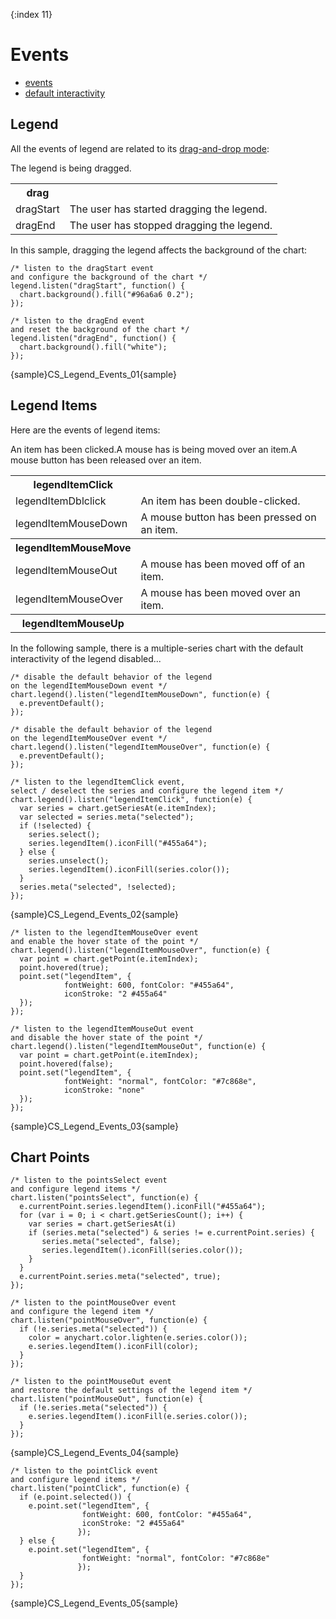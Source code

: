 {:index 11}
# Events

* [events](../Common_Settings/Event_Listeners)
* [default interactivity](Basic_Settings#default_interactivity)

## Legend

All the events of legend are related to its [drag-and-drop mode](Basic_Settings#drag_and_drop):

<table>
<tr><th>drag</th><th></th>The legend is being dragged.</tr>
<tr><td>dragStart</td><td>The user has started dragging the legend.</td></tr>
<tr><td>dragEnd</td><td>The user has stopped dragging the legend.</td></tr>
</table>

In this sample, dragging the legend affects the background of the chart:

```
/* listen to the dragStart event
and configure the background of the chart */
legend.listen("dragStart", function() {
  chart.background().fill("#96a6a6 0.2");
});

/* listen to the dragEnd event
and reset the background of the chart */
legend.listen("dragEnd", function() {
  chart.background().fill("white");
});    
```

{sample}CS\_Legend\_Events\_01{sample}

## Legend Items

Here are the events of legend items:

<table>
<tr><th>legendItemClick</th><th></th>An item has been clicked.</tr>
<tr><td>legendItemDblclick </td><td>An item has been double-clicked.</td></tr>
<tr><td>legendItemMouseDown </td><td>A mouse button has been pressed on an item.</td></tr>
<tr><th>legendItemMouseMove </th><th></th>A mouse has is being moved over an item.</tr>
<tr><td>legendItemMouseOut </td><td>A mouse has been moved off of an item.</td></tr>
<tr><td>legendItemMouseOver </td><td>A mouse has been moved over an item.</td></tr>
<tr><th>legendItemMouseUp </th><th></th>A mouse button has been released over an item.</tr>
</table>

In the following sample, there is a multiple-series chart with the default interactivity of the legend disabled...

```
/* disable the default behavior of the legend
on the legendItemMouseDown event */
chart.legend().listen("legendItemMouseDown", function(e) {
  e.preventDefault();
});

/* disable the default behavior of the legend
on the legendItemMouseOver event */
chart.legend().listen("legendItemMouseOver", function(e) {
  e.preventDefault();
});

/* listen to the legendItemClick event,
select / deselect the series and configure the legend item */
chart.legend().listen("legendItemClick", function(e) {
  var series = chart.getSeriesAt(e.itemIndex);
  var selected = series.meta("selected");
  if (!selected) {
    series.select();
    series.legendItem().iconFill("#455a64");
  } else {
    series.unselect();
    series.legendItem().iconFill(series.color());
  }
  series.meta("selected", !selected);
});
```

{sample}CS\_Legend\_Events\_02{sample}

```
/* listen to the legendItemMouseOver event
and enable the hover state of the point */
chart.legend().listen("legendItemMouseOver", function(e) {
  var point = chart.getPoint(e.itemIndex);
  point.hovered(true);
  point.set("legendItem", {
            fontWeight: 600, fontColor: "#455a64",
            iconStroke: "2 #455a64"
  });
});

/* listen to the legendItemMouseOut event
and disable the hover state of the point */
chart.legend().listen("legendItemMouseOut", function(e) {
  var point = chart.getPoint(e.itemIndex);
  point.hovered(false);
  point.set("legendItem", {
            fontWeight: "normal", fontColor: "#7c868e",
            iconStroke: "none"
  });
});
```

{sample}CS\_Legend\_Events\_03{sample}

## Chart Points

```
/* listen to the pointsSelect event
and configure legend items */
chart.listen("pointsSelect", function(e) {
  e.currentPoint.series.legendItem().iconFill("#455a64");
  for (var i = 0; i < chart.getSeriesCount(); i++) {
    var series = chart.getSeriesAt(i)
    if (series.meta("selected") & series != e.currentPoint.series) {
       series.meta("selected", false);
       series.legendItem().iconFill(series.color());
    }
  }
  e.currentPoint.series.meta("selected", true);
});

/* listen to the pointMouseOver event
and configure the legend item */
chart.listen("pointMouseOver", function(e) {
  if (!e.series.meta("selected")) {
    color = anychart.color.lighten(e.series.color());
    e.series.legendItem().iconFill(color);
  }
});

/* listen to the pointMouseOut event
and restore the default settings of the legend item */
chart.listen("pointMouseOut", function(e) {
  if (!e.series.meta("selected")) {
    e.series.legendItem().iconFill(e.series.color());
  }
});
```

{sample}CS\_Legend\_Events\_04{sample}

```
/* listen to the pointClick event
and configure legend items */
chart.listen("pointClick", function(e) {
  if (e.point.selected()) {
    e.point.set("legendItem", {
                fontWeight: 600, fontColor: "#455a64",
                iconStroke: "2 #455a64"
               });
  } else {
    e.point.set("legendItem", {
                fontWeight: "normal", fontColor: "#7c868e"
               });
  }
});
```

{sample}CS\_Legend\_Events\_05{sample}